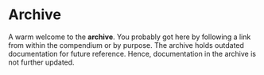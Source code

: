 # Archive

A warm welcome to the **archive**. You probably got here by following a link from within the compendium
or by purpose.
The archive holds outdated documentation for future reference.
Hence, documentation in the archive is not further updated.
